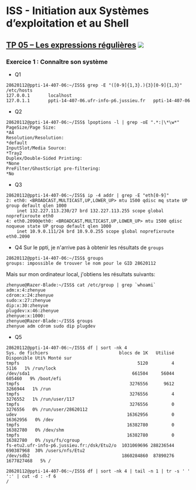 # ISS - Initiation aux Systèmes d’exploitation et au Shell
## [TP 05 – Les expressions régulières](https://github.com/zhenyuefu/ISS/tree/master/tp_05) [![](https://img.shields.io/badge/ZHENYUE%20FU-28620112-blue.svg?style=social&logo=gmail)](mailto:zhenyue.fu@etu.sorbonne-universite.fr)

### Exercice 1 : Connaître son système
- Q1
```
28620112@ppti-14-407-06:~/ISS$ grep -E "([0-9]{1,3}.){3}[0-9]{1,3}" /etc/hosts
127.0.0.1       localhost
127.0.1.1       ppti-14-407-06.ufr-info-p6.jussieu.fr   ppti-14-407-06
```
- Q2
```
28620112@ppti-14-407-06:~/ISS$ lpoptions -l | grep -oE ".*:|\*\w*"
PageSize/Page Size:
*A4
Resolution/Resolution:
*default
InputSlot/Media Source:
*Tray2
Duplex/Double-Sided Printing:
*None
PreFilter/GhostScript pre-filtering:
*No
```
- Q3
```
28620112@ppti-14-407-06:~/ISS$ ip -4 addr | grep -E "eth[0-9]"
2: eth0: <BROADCAST,MULTICAST,UP,LOWER_UP> mtu 1500 qdisc mq state UP group default qlen 1000
    inet 132.227.113.230/27 brd 132.227.113.255 scope global noprefixroute eth0
4: eth0.2090@eth0: <BROADCAST,MULTICAST,UP,LOWER_UP> mtu 1500 qdisc noqueue state UP group default qlen 1000
    inet 10.9.0.111/24 brd 10.9.0.255 scope global noprefixroute eth0.2090
```
- Q4
Sur le ppti, je n'arrive pas à obtenir les résultats de `groups`
```
28620112@ppti-14-407-06:~/ISS$ groups
groups: impossible de trouver le nom pour le GID 28620112
```
Mais sur mon ordinateur local, j'obtiens les résultats suivants:
```
zhenyue@Razer-Blade:~/ISS$ cat /etc/group | grep `whoami`
adm:x:4:zhenyue
cdrom:x:24:zhenyue
sudo:x:27:zhenyue
dip:x:30:zhenyue
plugdev:x:46:zhenyue
zhenyue:x:1000:
zhenyue@Razer-Blade:~/ISS$ groups
zhenyue adm cdrom sudo dip plugdev
```
- Q5
```
28620112@ppti-14-407-06:~/ISS$ df | sort -nk 4
Sys. de fichiers                           blocs de 1K   Utilisé Disponible Uti% Monté sur
tmpfs                                             5120         4       5116   1% /run/lock
/dev/sda1                                       661504     56044     605460   9% /boot/efi
tmpfs                                          3276556      9612    3266944   1% /run
tmpfs                                          3276556         4    3276552   1% /run/user/117
tmpfs                                          3276556         0    3276556   0% /run/user/28620112
udev                                          16362956         0   16362956   0% /dev
tmpfs                                         16382780         0   16382780   0% /dev/shm
tmpfs                                         16382780         0   16382780   0% /sys/fs/cgroup
fs-etu2.ufr-info-p6.jussieu.fr:/dsk/Etu2/o  1031069696 288236544  690387968  30% /users/nfs/Etu2
/dev/sdb2                                   1860284860  87890276 1677827468   5% /
```
```
28620112@ppti-14-407-06:~/ISS$ df | sort -nk 4 | tail -n 1 | tr -s ' ' ':' | cut -d : -f 6
/
```